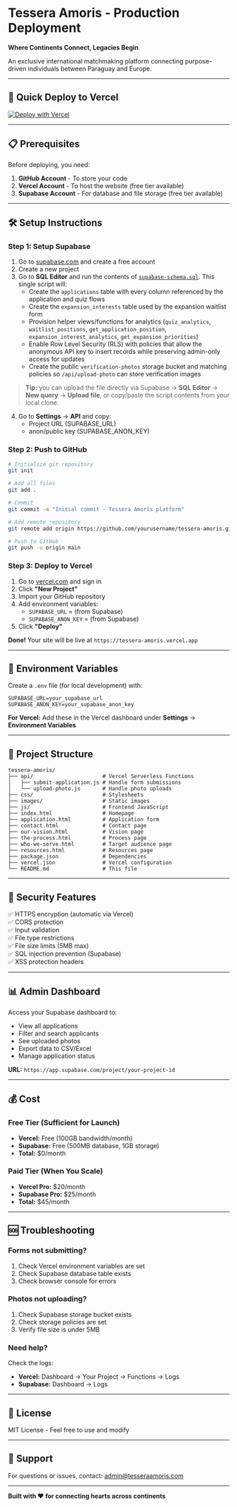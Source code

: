 # Tessera Amoris - Production Deployment

**Where Continents Connect, Legacies Begin**

An exclusive international matchmaking platform connecting purpose-driven individuals between Paraguay and Europe.

---

## 🚀 Quick Deploy to Vercel

[![Deploy with Vercel](https://vercel.com/button)](https://vercel.com/new/clone?repository-url=https://github.com/yourusername/tessera-amoris)

---

## 📋 Prerequisites

Before deploying, you need:

1. **GitHub Account** - To store your code
2. **Vercel Account** - To host the website (free tier available)
3. **Supabase Account** - For database and file storage (free tier available)

---

## 🛠️ Setup Instructions

### Step 1: Setup Supabase

1. Go to [supabase.com](https://supabase.com) and create a free account
2. Create a new project
3. Go to **SQL Editor** and run the contents of [`supabase-schema.sql`](supabase-schema.sql). This single script will:
   - Create the `applications` table with every column referenced by the application and quiz flows
   - Create the `expansion_interests` table used by the expansion waitlist form
   - Provision helper views/functions for analytics (`quiz_analytics`, `waitlist_positions`, `get_application_position`, `expansion_interest_analytics`, `get_expansion_priorities`)
   - Enable Row Level Security (RLS) with policies that allow the anonymous API key to insert records while preserving admin-only access for updates
   - Create the public `verification-photos` storage bucket and matching policies so `/api/upload-photo` can store verification images

> **Tip:** you can upload the file directly via Supabase → **SQL Editor** → **New query** → **Upload file**, or copy/paste the script contents from your local clone.

4. Go to **Settings** → **API** and copy:
   - Project URL (SUPABASE_URL)
   - anon/public key (SUPABASE_ANON_KEY)

### Step 2: Push to GitHub

```bash
# Initialize git repository
git init

# Add all files
git add .

# Commit
git commit -m "Initial commit - Tessera Amoris platform"

# Add remote repository
git remote add origin https://github.com/yourusername/tessera-amoris.git

# Push to GitHub
git push -u origin main
```

### Step 3: Deploy to Vercel

1. Go to [vercel.com](https://vercel.com) and sign in
2. Click **"New Project"**
3. Import your GitHub repository
4. Add environment variables:
   - `SUPABASE_URL` = (from Supabase)
   - `SUPABASE_ANON_KEY` = (from Supabase)
5. Click **"Deploy"**

**Done!** Your site will be live at `https://tessera-amoris.vercel.app`

---

## 🔧 Environment Variables

Create a `.env` file (for local development) with:

```
SUPABASE_URL=your_supabase_url
SUPABASE_ANON_KEY=your_supabase_anon_key
```

**For Vercel:** Add these in the Vercel dashboard under **Settings** → **Environment Variables**

---

## 📁 Project Structure

```
tessera-amoris/
├── api/                      # Vercel Serverless Functions
│   ├── submit-application.js # Handle form submissions
│   └── upload-photo.js       # Handle photo uploads
├── css/                      # Stylesheets
├── images/                   # Static images
├── js/                       # Frontend JavaScript
├── index.html                # Homepage
├── application.html          # Application form
├── contact.html              # Contact page
├── our-vision.html           # Vision page
├── the-process.html          # Process page
├── who-we-serve.html         # Target audience page
├── resources.html            # Resources page
├── package.json              # Dependencies
├── vercel.json               # Vercel configuration
└── README.md                 # This file
```

---

## 🔐 Security Features

✅ HTTPS encryption (automatic via Vercel)  
✅ CORS protection  
✅ Input validation  
✅ File type restrictions  
✅ File size limits (5MB max)  
✅ SQL injection prevention (Supabase)  
✅ XSS protection headers  

---

## 📊 Admin Dashboard

Access your Supabase dashboard to:

- View all applications
- Filter and search applicants
- See uploaded photos
- Export data to CSV/Excel
- Manage application status

**URL:** `https://app.supabase.com/project/your-project-id`

---

## 💰 Cost

### Free Tier (Sufficient for Launch)

- **Vercel:** Free (100GB bandwidth/month)
- **Supabase:** Free (500MB database, 1GB storage)
- **Total:** $0/month

### Paid Tier (When You Scale)

- **Vercel Pro:** $20/month
- **Supabase Pro:** $25/month
- **Total:** $45/month

---

## 🆘 Troubleshooting

### Forms not submitting?

1. Check Vercel environment variables are set
2. Check Supabase database table exists
3. Check browser console for errors

### Photos not uploading?

1. Check Supabase storage bucket exists
2. Check storage policies are set
3. Verify file size is under 5MB

### Need help?

Check the logs:
- **Vercel:** Dashboard → Your Project → Functions → Logs
- **Supabase:** Dashboard → Logs

---

## 📝 License

MIT License - Feel free to use and modify

---

## 🤝 Support

For questions or issues, contact: admin@tesseraamoris.com

---

**Built with ❤️ for connecting hearts across continents**

 
